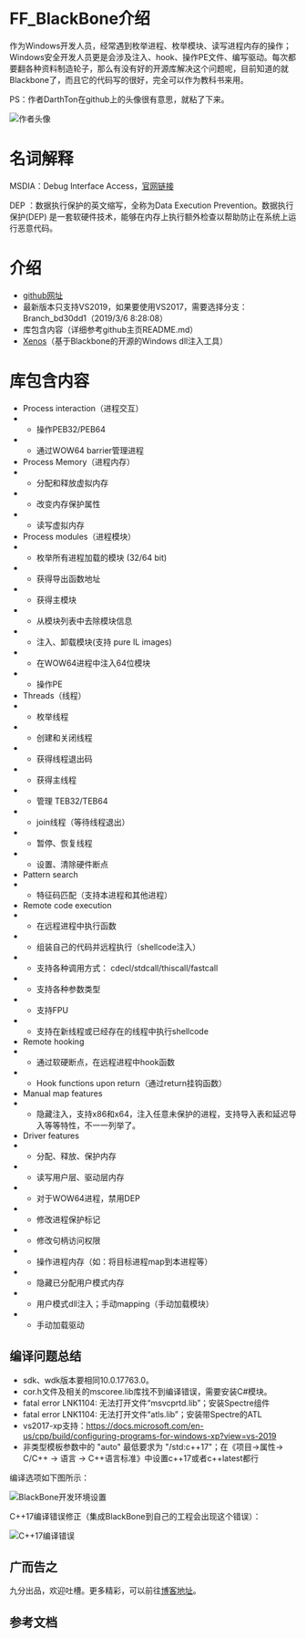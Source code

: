 # FF_BlackBone介绍

作为Windows开发人员，经常遇到枚举进程、枚举模块、读写进程内存的操作；Windows安全开发人员更是会涉及注入、hook、操作PE文件、编写驱动。每次都要翻各种资料制造轮子，那么有没有好的开源库解决这个问题呢，目前知道的就Blackbone了，而且它的代码写的很好，完全可以作为教科书来用。

PS：作者DarthTon在github上的头像很有意思，就粘了下来。

![作者头像](https://avatars2.githubusercontent.com/u/2190385?s=400&v=4)


# 名词解释
MSDIA：Debug Interface Access，[官网链接](https://docs.microsoft.com/en-us/visualstudio/debugger/debug-interface-access/debug-interface-access-sdk?view=vs-2019)

DEP ：数据执行保护的英文缩写，全称为Data Execution Prevention。数据执行保护(DEP) 是一套软硬件技术，能够在内存上执行额外检查以帮助防止在系统上运行恶意代码。


# 介绍
- [github网址](https://github.com/DarthTon/Blackbone)
- 最新版本只支持VS2019，如果要使用VS2017，需要选择分支：Branch_bd30dd1（2019/3/6 8:28:08）
- 库包含内容（详细参考github主页README.md）
- [Xenos](https://github.com/DarthTon/Xenos)（基于Blackbone的开源的Windows dll注入工具）


# 库包含内容
- Process interaction（进程交互）
- - 操作PEB32/PEB64
- - 通过WOW64 barrier管理进程
- Process Memory（进程内存）
- - 分配和释放虚拟内存
- - 改变内存保护属性
- - 读写虚拟内存
- Process modules（进程模块）
- - 枚举所有进程加载的模块 (32/64 bit)
- - 获得导出函数地址
- - 获得主模块
- - 从模块列表中去除模块信息
- - 注入、卸载模块(支持 pure IL images)
- - 在WOW64进程中注入64位模块
- - 操作PE
- Threads（线程）
- - 枚举线程
- - 创建和关闭线程
- - 获得线程退出码
- - 获得主线程
- - 管理 TEB32/TEB64
- - join线程（等待线程退出）
- - 暂停、恢复线程
- - 设置、清除硬件断点
- Pattern search
- - 特征码匹配（支持本进程和其他进程）
- Remote code execution
- - 在远程进程中执行函数
- - 组装自己的代码并远程执行（shellcode注入）
- - 支持各种调用方式： cdecl/stdcall/thiscall/fastcall 
- - 支持各种参数类型
- - 支持FPU
- - 支持在新线程或已经存在的线程中执行shellcode
- Remote hooking
- - 通过软硬断点，在远程进程中hook函数
- - Hook functions upon return（通过return挂钩函数）
- Manual map features
- - 隐藏注入，支持x86和x64，注入任意未保护的进程，支持导入表和延迟导入等等特性，不一一列举了。
- Driver features
- - 分配、释放、保护内存
- - 读写用户层、驱动层内存
- - 对于WOW64进程，禁用DEP
- - 修改进程保护标记
- - 修改句柄访问权限
- - 操作进程内存（如：将目标进程map到本进程等）
- - 隐藏已分配用户模式内存
- - 用户模式dll注入；手动mapping（手动加载模块）
- - 手动加载驱动


## 编译问题总结
- sdk、wdk版本要相同10.0.17763.0。
- cor.h文件及相关的mscoree.lib库找不到编译错误，需要安装C#模块。
- fatal error LNK1104: 无法打开文件“msvcprtd.lib”；安装Spectre组件
- fatal error LNK1104: 无法打开文件“atls.lib”；安装带Spectre的ATL
- vs2017-xp支持：https://docs.microsoft.com/en-us/cpp/build/configuring-programs-for-windows-xp?view=vs-2019
- 非类型模板参数中的 "auto" 最低要求为 "/std:c++17"；在《项目->属性-> C/C++ -> 语言 -> C++语言标准》中设置c++17或者c++latest都行


编译选项如下图所示：

![BlackBone开发环境设置](https://ninecents.github.io/course/WinDriver/FF_BlackBone介绍/BlackBone开发环境设置.png)

C++17编译错误修正（集成BlackBone到自己的工程会出现这个错误）：

![C++17编译错误](https://ninecents.github.io/course/WinDriver/FF_BlackBone介绍/C++17编译错误.png)


## 广而告之
九分出品，欢迎吐槽。更多精彩，可以前往[博客地址](https://ninecents.github.io)。


## 参考文档
